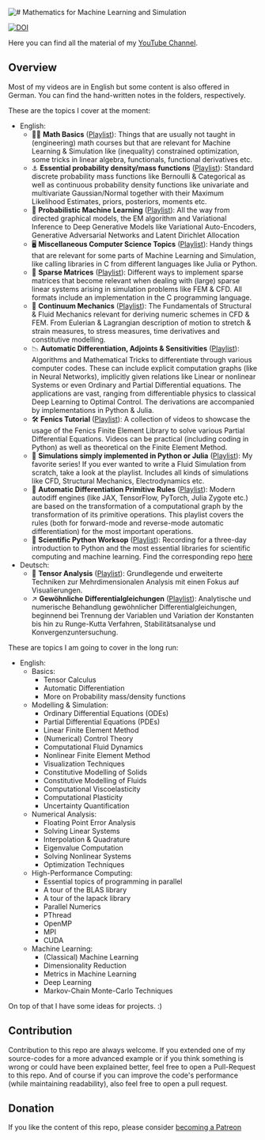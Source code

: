 ![# Mathematics for Machine Learning and Simulation](https://user-images.githubusercontent.com/27728103/113576088-327ae700-961f-11eb-9611-05a9c8e7a0b1.png)

[![DOI](https://zenodo.org/badge/DOI/10.5281/zenodo.12793324.svg)](https://doi.org/10.5281/zenodo.12793324)

Here you can find all the material of my [YouTube Channel](https://www.youtube.com/channel/UCh0P7KwJhuQ4vrzc3IRuw4Q).

## Overview



Most of my videos are in English but some content is also offered in German. You can find the hand-written notes in the folders, respectively.

These are the topics I cover at the moment:

* English:
    * 🧑‍🏫 **Math Basics** ([Playlist](https://www.youtube.com/watch?v=bYnT4wmXw4k&list=PLISXH-iEM4JnK1D8fkWMR2N0Sdw9QHfLb)): Things that are usually not taught in (engineering) math courses but that are relevant for Machine Learning & Simulation like (inequality) constrained optimization, some tricks in linear algebra, functionals, functional derivatives etc.
    * ⚓ **Essential probability density/mass functions** ([Playlist](https://www.youtube.com/watch?v=dB2r4aLV_Ik&list=PLISXH-iEM4Jm5B_J9p1oUNGDAUeCFZLkJ)): Standard discrete probability mass functions like Bernoulli & Categorical as well as continuous probability density functions like univariate and multivariate Gaussian/Normal together with their Maximum Likelihood Estimates, priors, posteriors, moments etc.
    * 🎲 **Probabilistic Machine Learning** ([Playlist](https://www.youtube.com/watch?v=yBc01ZeaFxw&list=PLISXH-iEM4JlFsAp7trKCWyxeO3M70QyJ)): All the way from directed graphical models, the EM algorithm and Variational Inference to Deep Generative Models like Variational Auto-Encoders, Generative Adversarial Networks and Latent Dirichlet Allocation
    * 🖥️ **Miscellaneous Computer Science Topics** ([Playlist](https://www.youtube.com/playlist?list=PLISXH-iEM4Jno71EGadIVpxVphfevVNM6)): Handy things that are relevant for some parts of Machine Learning and Simulation, like calling libraries in C from different languages like Julia or Python.
    * 💾 **Sparse Matrices** ([Playlist](https://www.youtube.com/watch?v=BbbCVzJt1Xk&list=PLISXH-iEM4Jl8goS4m9UMzid0lUg64A9v)): Different ways to implement sparse matrices that become relevant when dealing with (large) sparse linear systems arising in simulation problems like FEM & CFD. All formats include an implementation in the C programming language.
    * 🥔 **Continuum Mechanics** ([Playlist](https://www.youtube.com/watch?v=rxK-kQdH5qA&list=PLISXH-iEM4JlNGtteb5AvyIEyACp3wYIN)): The Fundamentals of Structural & Fluid Mechanics relevant for deriving numeric schemes in CFD & FEM. From Eulerian & Lagrangian description of motion to stretch & strain measures, to stress measures, time derivatives and constitutive modelling.
    * 📉 **Automatic Differentiation, Adjoints & Sensitivities** ([Playlist](https://www.youtube.com/watch?v=vlFN4qMtoH4&list=PLISXH-iEM4Jk27AmSvISooRRKH4WtlWKP)): Algorithms and Mathematical Tricks to differentiate through various computer codes. These can include explicit computation graphs (like in Neural Networks), implicitly given relations like Linear or nonlinear Systems or even Ordinary and Partial Differential equations. The applications are vast, ranging from differentiable physics to classical Deep Learning to Optimal Control. The derivations are accompanied by implementations in Python & Julia.
    * 🛠️ **Fenics Tutorial** ([Playlist](https://www.youtube.com/watch?v=QpA7E4YHbyU&list=PLISXH-iEM4Jl0-G1CpvG-mhrV0233tG_D)): A collection of videos to showcase the usage of the Fenics Finite Element Library to solve various Partial Differential Equations. Videos can be practical (including coding in Python) as well as theoretical on the Finite Element Method.
    * 🌊 **Simulations simply implemented in Python or Julia** ([Playlist](https://www.youtube.com/watch?v=BQLvNLgMTQE&list=PLISXH-iEM4JmgBfU_QU262MQTYa7DoJK0)): My favorite series! If you ever wanted to write a Fluid Simulation from scratch, take a look at the playlist. Includes all kinds of simulations like CFD, Structural Mechanics, Electrodynamics etc.
    * 👶 **Automatic Differentiation Primitive Rules** ([Playlist](https://www.youtube.com/playlist?list=PLISXH-iEM4Jn3SEi07q8MJmDD6BaMWlJE)): Modern autodiff engines (like JAX, TensorFlow, PyTorch, Julia Zygote etc.) are based on the transformation of a computational graph by the transformation of its primitive operations. This playlist covers the rules (both for forward-mode and reverse-mode automatic differentiation) for the most important operations.
    * 🐍 **Scientific Python Worksop** ([Playlist](https://www.youtube.com/watch?v=fJtErsjgk2w&list=PLISXH-iEM4JlMBu-spRORmhmk9mWKxJeG)): Recording for a three-day introduction to Python and the most essential libraries for scientific computing and machine learning. Find the corresponding repo [here](https://github.com/Ceyron/scientific-python-course)
* Deutsch:
    * 📏 **Tensor Analysis** ([Playlist](https://www.youtube.com/watch?v=x__XJjadiA8&list=PLISXH-iEM4JmfSEGOTDhEYfv0gXwqvX9B)): Grundlegende und erweiterte Techniken zur Mehrdimensionalen Analysis mit einen Fokus auf Visualierungen.
    * ↗️ **Gewöhnliche Differentialgleichungen** ([Playlist](https://www.youtube.com/watch?v=DOWB8E8ji-A&list=PLISXH-iEM4Jlwa4FzRy_DdCQE4MO4dR0u)): Analytische und numerische Behandlung gewöhnlicher Differentialgleichungen, beginnend bei Trennung der Variablen und Variation der Konstanten bis hin zu Runge-Kutta Verfahren, Stabilitätsanalyse und Konvergenzuntersuchung.

These are topics I am going to cover in the long run:

* English:
    * Basics:
        * Tensor Calculus
        * Automatic Differentiation
        * More on Probability mass/density functions
    * Modelling & Simulation:
        * Ordinary Differential Equations (ODEs)
        * Partial Differential Equations (PDEs)
        * Linear Finite Element Method
        * (Numerical) Control Theory
        * Computational Fluid Dynamics
        * Nonlinear Finite Element Method
        * Visualization Techniques
        * Constitutive Modelling of Solids
        * Constitutive Modelling of Fluids
        * Computational Viscoelasticity
        * Computational Plasticity
        * Uncertainty Quantification
    * Numerical Analysis:
        * Floating Point Error Analysis
        * Solving Linear Systems
        * Interpolation & Quadrature
        * Eigenvalue Computation
        * Solving Nonlinear Systems
        * Optimization Techniques
    * High-Performance Computing:
        * Essential topics of programming in parallel
        * A tour of the BLAS library
        * A tour of the lapack library
        * Parallel Numerics
        * PThread
        * OpenMP
        * MPI
        * CUDA
    * Machine Learning:
        * (Classical) Machine Learning
        * Dimensionality Reduction
        * Metrics in Machine Learning
        * Deep Learning
        * Markov-Chain Monte-Carlo Techniques

On top of that I have some ideas for projects. :) 

## Contribution

Contribution to this repo are always welcome. If you extended one of my source-codes for a more advanced example or if you think something is wrong or could have been explained better, feel free to open a Pull-Request to this repo. And of course if you can improve the code's performance (while maintaining readability), also feel free to open a pull request. 

## Donation

If you like the content of this repo, please consider [becoming a Patreon](https://www.patreon.com/MLsim)
    
